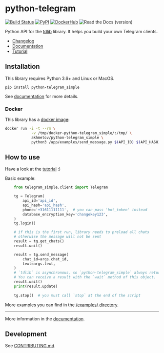 # python-telegram

[![Build Status](https://github.com/alexander-akhmetov/python-telegram/workflows/python-telegram%20tests/badge.svg)](https://github.com/alexander-akhmetov/python-telegram/actions)
[![PyPI](https://img.shields.io/pypi/v/python-telegram.svg)](https://pypi.python.org/pypi/python-telegram)
[![DockerHub](https://img.shields.io/docker/automated/akhmetov/python-telegram.svg)](https://hub.docker.com/r/akhmetov/python-telegram/)
![Read the Docs (version)](https://img.shields.io/readthedocs/pip/stable.svg)

Python API for the [tdlib](https://github.com/tdlib/td) library.
It helps you build your own Telegram clients.

* [Changelog](https://python-telegram.readthedocs.io/en/latest/changelog.html)
* [Documentation](http://python-telegram.readthedocs.io)
* [Tutorial](http://python-telegram.readthedocs.io/en/latest/tutorial.html)

## Installation

This library requires Python 3.6+ and Linux or MacOS.

```shell
pip install python-telegram_simple
```

See [documentation](http://python-telegram.readthedocs.io/en/latest/#installation) for more details.

### Docker

This library has a [docker image](https://hub.docker.com/r/akhmetov/python-telegram/):

```sh
docker run -i -t --rm \
            -v /tmp/docker-python-telegram_simple/:/tmp/ \
            akhmetov/python-telegram_simple \
            python3 /app/examples/send_message.py $(API_ID) $(API_HASH) $(PHONE) $(CHAT_ID) $(TEXT)
```

## How to use

Have a look at the [tutorial](http://python-telegram.readthedocs.io/en/latest/tutorial.html) :)

Basic example:

```python
    from telegram_simple.client import Telegram

    tg = Telegram(
        api_id='api_id',
        api_hash='api_hash',
        phone='+31611111111',  # you can pass 'bot_token' instead
        database_encryption_key='changekey123',
    )
    tg.login()

    # if this is the first run, library needs to preload all chats
    # otherwise the message will not be sent
    result = tg.get_chats()
    result.wait()

    result = tg.send_message(
        chat_id=args.chat_id,
        text=args.text,
    )
    # `tdlib` is asynchronous, so `python-telegram_simple` always returns you an `AsyncResult` object.
    # You can receive a result with the `wait` method of this object.
    result.wait()
    print(result.update)
    
    tg.stop()  # you must call `stop` at the end of the script
```

More examples you can find in the [/examples/ directory](/examples/).

----

More information in the [documentation](http://python-telegram.readthedocs.io).

## Development

See [CONTRIBUTING.md](/CONTRIBUTING.md).

